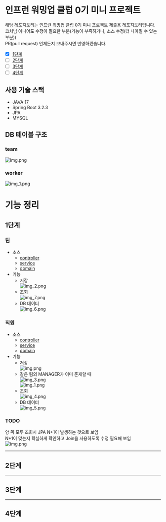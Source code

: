 # 인프런 워밍업 클럽 0기 미니 프로젝트
해당 레포지토리는 인프런 워밍업 클럽 0기 미니 프로젝트 제출용 레포지토리입니다.  
코치님 아니어도 수정이 필요한 부분(기능이 부족하거나, 소스 수정(더 나아질 수 있는 부분))   
PR(pull request) 언제든지 보내주시면 반영하겠습니다.  

- [x] [1단계](#1단계)
- [ ] [2단계](#2단계)
- [ ] [3단계](#3단계)
- [ ] [4단계](#4단계)

## 사용 기술 스택
- JAVA 17  
- Spring Boot 3.2.3  
- JPA  
- MYSQL  

## DB 테이블 구조
### team
![img.png](image/img.png)
### worker
![img_1.png](image/img_1.png)

# 기능 정리
## 1단계
### 팀 
- 소스
  - [controller](src/main/java/com/warmingup/mini/controller/TeamController.java)
  - [service](src/main/java/com/warmingup/mini/service/TeamService.java)
  - [domain](src/main/java/com/warmingup/mini/domain/Team.java)
- 기능
  - 저장  
  ![img_2.png](image/img_2.png)
  - 조회  
  ![img_7.png](image/img_7.png)
  - DB 데이터  
  ![img_6.png](image/img_6.png)

### 직원
- 소스
  - [controller](src/main/java/com/warmingup/mini/controller/WorkerController.java)
  - [service](src/main/java/com/warmingup/mini/service/WorkerService.java)
  - [domain](src/main/java/com/warmingup/mini/domain/Worker.java)
- 기능
  - 저장  
  ![img.png](image/img-t1.png)
  - 같은 팀의 MANAGER가 이미 존재할 때  
  ![img_3.png](image/img_3.png)  
  ![img_1.png](image/img_1t2.png)
  - 조회  
  ![img_4.png](image/img_4.png)
  - DB 데이터  
  ![img_5.png](image/img_5.png)

### TODO
양 쪽 모두 조회시 JPA N+1이 발생하는 것으로 보임    
N+1이 맞는지 확실하게 확인하고 Join을 사용하도록 수정 필요해 보임  
![img.png](img.png)

---
## 2단계

---

## 3단계

---
## 4단계
